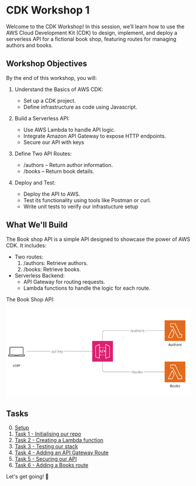 # CDK Workshop 1
Welcome to the CDK Workshop! In this session, we’ll learn how to use the AWS Cloud Development Kit (CDK) to design, implement, and deploy a serverless API for a fictional book shop, featuring routes for managing authors and books.


## Workshop Objectives
By the end of this workshop, you will:

1) Understand the Basics of AWS CDK:

    * Set up a CDK project.
    * Define infrastructure as code using Javascript.

2) Build a Serverless API:

    * Use AWS Lambda to handle API logic.
    * Integrate Amazon API Gateway to expose HTTP endpoints.
    * Secure our API with keys

3) Define Two API Routes:

    * /authors – Return author information.
    * /books – Return book details.

4) Deploy and Test:

    * Deploy the API to AWS.
    * Test its functionality using tools like Postman or curl.
    * Write unit tests to verify our infrastucture setup

## What We'll Build
The Book shop API is a simple API designed to showcase the power of AWS CDK. It includes:

* Two routes:
  1. /authors: Retrieve authors.
  2. /books: Retrieve books.
* Serverless Backend:
  * API Gateway for routing requests.
  * Lambda functions to handle the logic for each route.

The Book Shop API:


![Book shop API diagram](./images/bookshop-api.png)

## Tasks
0. [Setup](./tasks/000-setup.md)
1. [Task 1 - Initialising our repo](./tasks/001-task-1.md)
2. [Task 2 - Creating a Lambda function](./tasks/002-task-2.md)
3. [Task 3 - Testing our stack](./tasks/003-task-3.md)
4. [Task 4 - Adding an API Gateway Route](./tasks/004-task-4.md)
5. [Task 5 - Securing our API](./tasks/005-task-5.md)
6. [Task 6 - Adding a Books route](./tasks/006-task-6.md)

Let's get going! 🚀
